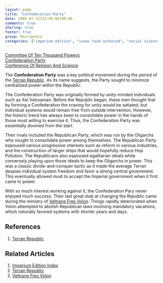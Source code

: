 ```yaml
---
layout: page
title: "Confederation Party"
date: 2005-07-31T22:09:08+00:00
comments: true
sharing: true
footer: true
group: Macropedia
categories: ["imperium edition", "isaac taub authored", "social sciences"]
---
```


<div class='row'>
	<div class='col-md-4'><a href='/macropedia/committee-of-ten-thousand-flowers'>Committee Of Ten Thousand Flowers</a></div>
	<div class='col-md-4'><a href='/macropedia/confederation-party'>Confederation Party</a></div>
	<div class='col-md-4'><a href='/macropedia/conference-of-religion-and-science'>Conference Of Religion And Science</a></div>
</div>


The **Confederation Party** was a key political movement during the period of the [Terran Republic](/macropedia/terran-republic). As its name suggests, the Party sought to minimize centralized power within the Republic.

The Confederation Party was originally formed by unity-minded individuals such as Xel Votroaman. Before the Republic began, these men thought that by forming a Confederation the craving for unity would be satiated, but individual systems would remain free from outside intervention. However, the historic trend has always been to consolidate power in the hands of those most willing to exercise it. Thus, the Confederation Party was essentially doomed from the start.

Their rivals included the Republican Party, which was run by the Oligarchs who sought to consolidate power among themselves. The Republican Party espoused various progressive interests such as reform in various industries, and the construction of larger ships that would hopefully reduce Hop Pollution. The Republicans also espoused egalitarian ideals while conversely playing upon those ideals to keep the Oligarchs in power. This was a classic divide-and-conquer tactic as it made the average Terran despise individual system freedom and favor a strong central government. This eventually allowed most to accept the Imperial government when it first came to power.

With so much interest working against it, the Confederation Pary never enjoyed much success. Their last great stab at changing the Republic came during the ministry of [Veltrane Fres Volon](/macropedia/veltrane-fres-volon). Things rapidly deteriorated when Volon attempted to abolish Republican laws involving mandatory vacations, which naturally favored systems with shorter years and days.

## References
1. [Terran Republic](/macropedia/terran-republic)

## Related Articles

1. [Imperium Edition Index](/macropedia/imperium-edition-index)
2. [Terran Republic](/macropedia/terran-republic)
3. [Veltrane Fres Volon](/macropedia/veltrane-fres-volon)


  
